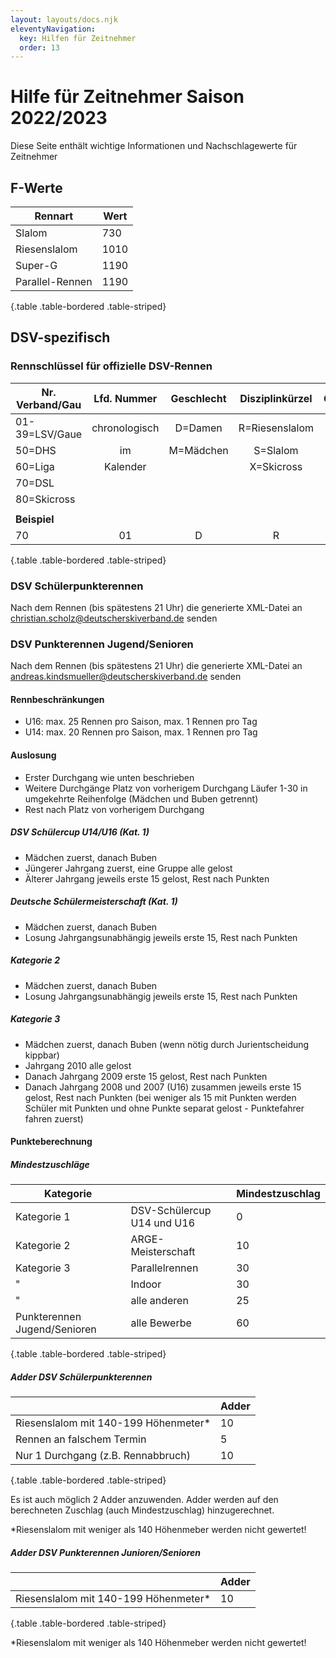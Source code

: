 ```yaml
---
layout: layouts/docs.njk
eleventyNavigation:
  key: Hilfen für Zeitnehmer
  order: 13
---
```


# Hilfe für Zeitnehmer Saison 2022/2023

Diese Seite enthält wichtige Informationen und Nachschlagewerte für Zeitnehmer

## F-Werte

| Rennart         | Wert |
| --------------- | ---- |
| Slalom          | 730  |
| Riesenslalom    | 1010 |
| Super-G         | 1190 |
| Parallel-Rennen | 1190 |

{.table .table-bordered .table-striped}

## DSV-spezifisch

### Rennschlüssel für offizielle DSV-Rennen

| Nr. Verband/Gau |  Lfd. Nummer  | Geschlecht | Disziplinkürzel | Geschlecht | Disziplinkürzel |
| --------------- |:-------------:|:----------:|:---------------:|:----------:|:---------------:|
| 01-39=LSV/Gaue  | chronologisch |  D=Damen   | R=Riesenslalom  |  H=Herren  | R=Riesenslalom  |
| 50=DHS          |      im       |  M=Mädchen |    S=Slalom     |  B=Buben   |    S=Slalom     |
| 60=Liga         |   Kalender    |            |   X=Skicross    |            |   X=Skicross    |
| 70=DSL          |               |            |                 |            |                 |
| 80=Skicross     |               |            |                 |            |                 |
|                 |               |            |                 |            |                 |
| **Beispiel**    |               |            |                 |            |                 |
| 70              |      01       |     D      |        R        |     H      |        R        |

{.table .table-bordered .table-striped}

### DSV Schülerpunkterennen

Nach dem Rennen (bis spätestens 21 Uhr) die generierte XML-Datei an [christian.scholz@deutscherskiverband.de](mailto:christian.scholz@deutscherskiverband.de) senden

### DSV Punkterennen Jugend/Senioren

Nach dem Rennen (bis spätestens 21 Uhr) die generierte XML-Datei an [andreas.kindsmueller@deutscherskiverband.de](mailto:andreas.kindsmueller@deutscherskiverband.de) senden

#### Rennbeschränkungen

- U16: max. 25 Rennen pro Saison, max. 1 Rennen pro Tag
- U14: max. 20 Rennen pro Saison, max. 1 Rennen pro Tag

#### Auslosung

- Erster Durchgang wie unten beschrieben
- Weitere Durchgänge Platz von vorherigem Durchgang Läufer 1-30 in umgekehrte Reihenfolge (Mädchen und Buben getrennt)
- Rest nach Platz von vorherigem Durchgang

##### DSV Schülercup U14/U16 (Kat. 1)

- Mädchen zuerst, danach Buben
- Jüngerer Jahrgang zuerst, eine Gruppe alle gelost
- Älterer Jahrgang jeweils erste 15 gelost, Rest nach Punkten

##### Deutsche Schülermeisterschaft  (Kat. 1)

- Mädchen zuerst, danach Buben
- Losung Jahrgangsunabhängig jeweils erste 15, Rest nach Punkten

##### Kategorie 2

- Mädchen zuerst, danach Buben
- Losung Jahrgangsunabhängig jeweils erste 15, Rest nach Punkten

##### Kategorie 3

- Mädchen zuerst, danach Buben (wenn nötig durch Jurientscheidung kippbar)
- Jahrgang 2010 alle gelost
- Danach Jahrgang 2009 erste 15 gelost, Rest nach Punkten
- Danach Jahrgang 2008 und 2007 (U16) zusammen jeweils erste 15 gelost, Rest nach Punkten (bei weniger als 15 mit Punkten werden Schüler mit Punkten und ohne Punkte separat gelost - Punktefahrer fahren zuerst)

#### Punkteberechnung

##### Mindestzuschläge

| Kategorie   |                            | Mindestzuschlag     |
| ----------- | -------------------------- | ------------------- |
| Kategorie 1 | DSV-Schülercup U14 und U16 | 0                   |
| Kategorie 2 | ARGE-Meisterschaft         | 10                  |
| Kategorie 3 | Parallelrennen             | 30                  |
| "           | Indoor                     | 30                  |
| "           | alle anderen               | 25                  |
| Punkterennen Jugend/Senioren | alle Bewerbe | 60 |

{.table .table-bordered .table-striped}

##### Adder DSV Schülerpunkterennen

|                                      | Adder |
| ------------------------------------ | ----- |
| Riesenslalom mit 140-199 Höhenmeter* | 10    |
| Rennen an falschem Termin            | 5     |
| Nur 1 Durchgang (z.B. Rennabbruch)   | 10    |

{.table .table-bordered .table-striped}

Es ist auch möglich 2 Adder anzuwenden. Adder werden auf den berechneten Zuschlag (auch Mindestzuschlag) hinzugerechnet.

*Riesenslalom mit weniger als 140 Höhenmeber werden nicht gewertet!

##### Adder DSV Punkterennen Junioren/Senioren

|                                      | Adder |
| ------------------------------------ | ----- |
| Riesenslalom mit 140-199 Höhenmeter* | 10    |

{.table .table-bordered .table-striped}

*Riesenslalom mit weniger als 140 Höhenmeber werden nicht gewertet!